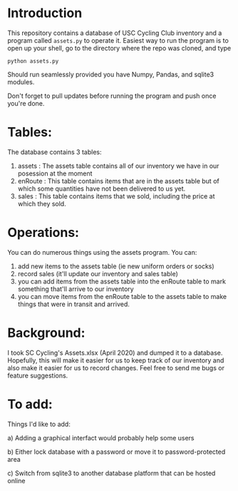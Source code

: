 # Introduction

This repository contains a database of USC Cycling Club inventory and a program called `assets.py` to operate it. Easiest way to run the program is to open up your shell, go to the directory where the repo was cloned, and type 

`python assets.py`

Should run seamlessly provided you have Numpy, Pandas, and sqlite3 modules. 

Don't forget to pull updates before running the program and push once you're done. 


# Tables:

The database contains 3 tables:

1) assets : The assets table contains all of our inventory we have in our posession at the moment
2) enRoute : This table contains items that are in the assets table but of which some quantities have not been delivered to us yet. 
3) sales : This table contains items that we sold, including the price at which they sold. 

# Operations:

You can do numerous things using the assets program. You can:

1) add new items to the assets table (ie new uniform orders or socks)
2) record sales (it'll update our inventory and sales table)
3) you can add items from the assets table into the enRoute table to mark something that'll arrive to our inventory
4) you can move items from the enRoute table to the assets table to make things that were in transit and arrived. 

# Background:

I took SC Cycling's Assets.xlsx (April 2020) and dumped it to a database. Hopefully, this will make it easier for us to keep track of our inventory and also make it easier for us to record changes. Feel free to send me bugs or feature suggestions. 

# To add:

Things I'd like to add: 

a) Adding a graphical interfact would probably help some users

b) Either lock database with a password or move it to password-protected area

c) Switch from sqlite3 to another database platform that can be hosted online
